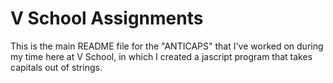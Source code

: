 V School Assignments  
====================

This is the main README file for the "ANTICAPS" that I've worked on during my time here at V School, in which I created a jascript program that takes capitals out of strings.
